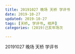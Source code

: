 ```yaml
---
title: 20191027 晚场 天桥 学评书
date: 2019-10-27
updated: 2019-10-27
tags: [天桥, 学评书, 相声]
categories: (2019)己亥年场次

---
```


20191027 晚场 天桥 学评书

